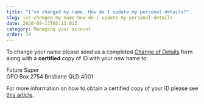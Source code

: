 ```yaml
---
title: "I've changed my name. How do I update my personal details?"
slug: ive-changed-my-name-how-do-i-update-my-personal-details
date: 2020-08-13T05:13:01Z
category: Managing your account
order: 74
---
```


To change your name please send us a completed [Change of Details](https://www.futuresuper.com.au/changeofdetailsform) form along with a **certified** copy of ID with your new name to:

Future Super  
GPO Box 2754
Brisbane QLD 4001

For more information on how to obtain a certified copy of your ID please see [this article](https://futuresuper.groovehq.com/help/how-can-i-certify-my-id?version=latest).
